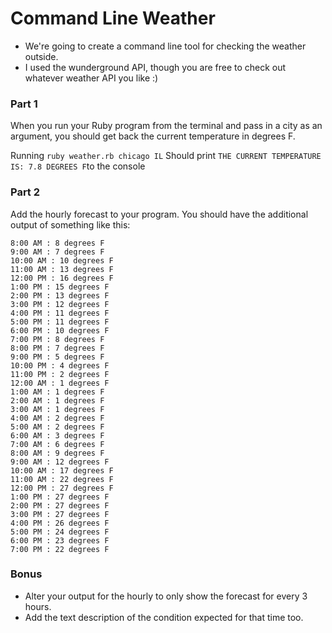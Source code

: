 # Command Line Weather

* We're going to create a command line tool for checking the weather outside.
* I used the wunderground API, though you are free to check out whatever weather API you like :)

### Part 1

When you run your Ruby program from the terminal and pass in a city as an argument, you should get back the current temperature in degrees F.

Running `ruby weather.rb chicago IL`
Should print `THE CURRENT TEMPERATURE IS: 7.8 DEGREES F`to the console

### Part 2

Add the hourly forecast to your program. You should have the additional output of something like this:

```
8:00 AM : 8 degrees F
9:00 AM : 7 degrees F
10:00 AM : 10 degrees F
11:00 AM : 13 degrees F
12:00 PM : 16 degrees F
1:00 PM : 15 degrees F
2:00 PM : 13 degrees F
3:00 PM : 12 degrees F
4:00 PM : 11 degrees F
5:00 PM : 11 degrees F
6:00 PM : 10 degrees F
7:00 PM : 8 degrees F
8:00 PM : 7 degrees F
9:00 PM : 5 degrees F
10:00 PM : 4 degrees F
11:00 PM : 2 degrees F
12:00 AM : 1 degrees F
1:00 AM : 1 degrees F
2:00 AM : 1 degrees F
3:00 AM : 1 degrees F
4:00 AM : 2 degrees F
5:00 AM : 2 degrees F
6:00 AM : 3 degrees F
7:00 AM : 6 degrees F
8:00 AM : 9 degrees F
9:00 AM : 12 degrees F
10:00 AM : 17 degrees F
11:00 AM : 22 degrees F
12:00 PM : 27 degrees F
1:00 PM : 27 degrees F
2:00 PM : 27 degrees F
3:00 PM : 27 degrees F
4:00 PM : 26 degrees F
5:00 PM : 24 degrees F
6:00 PM : 23 degrees F
7:00 PM : 22 degrees F
```

### Bonus

* Alter your output for the hourly to only show the forecast for every 3 hours.
* Add the text description of the condition expected for that time too.